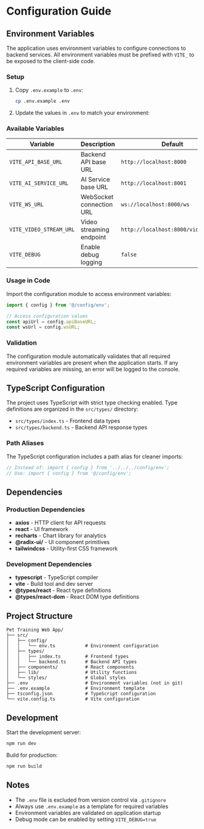 # Configuration Guide

## Environment Variables

The application uses environment variables to configure connections to backend services. All environment variables must be prefixed with `VITE_` to be exposed to the client-side code.

### Setup

1. Copy `.env.example` to `.env`:
   ```bash
   cp .env.example .env
   ```

2. Update the values in `.env` to match your environment:

### Available Variables

| Variable | Description | Default |
|----------|-------------|---------|
| `VITE_API_BASE_URL` | Backend API base URL | `http://localhost:8000` |
| `VITE_AI_SERVICE_URL` | AI Service base URL | `http://localhost:8001` |
| `VITE_WS_URL` | WebSocket connection URL | `ws://localhost:8000/ws` |
| `VITE_VIDEO_STREAM_URL` | Video streaming endpoint | `http://localhost:8000/video/mjpeg` |
| `VITE_DEBUG` | Enable debug logging | `false` |

### Usage in Code

Import the configuration module to access environment variables:

```typescript
import { config } from '@/config/env';

// Access configuration values
const apiUrl = config.apiBaseURL;
const wsUrl = config.wsURL;
```

### Validation

The configuration module automatically validates that all required environment variables are present when the application starts. If any required variables are missing, an error will be logged to the console.

## TypeScript Configuration

The project uses TypeScript with strict type checking enabled. Type definitions are organized in the `src/types/` directory:

- `src/types/index.ts` - Frontend data types
- `src/types/backend.ts` - Backend API response types

### Path Aliases

The TypeScript configuration includes a path alias for cleaner imports:

```typescript
// Instead of: import { config } from '../../../config/env';
// Use: import { config } from '@/config/env';
```

## Dependencies

### Production Dependencies

- **axios** - HTTP client for API requests
- **react** - UI framework
- **recharts** - Chart library for analytics
- **@radix-ui/** - UI component primitives
- **tailwindcss** - Utility-first CSS framework

### Development Dependencies

- **typescript** - TypeScript compiler
- **vite** - Build tool and dev server
- **@types/react** - React type definitions
- **@types/react-dom** - React DOM type definitions

## Project Structure

```
Pet Training Web App/
├── src/
│   ├── config/
│   │   └── env.ts           # Environment configuration
│   ├── types/
│   │   ├── index.ts         # Frontend types
│   │   └── backend.ts       # Backend API types
│   ├── components/          # React components
│   ├── lib/                 # Utility functions
│   └── styles/              # Global styles
├── .env                     # Environment variables (not in git)
├── .env.example             # Environment template
├── tsconfig.json            # TypeScript configuration
└── vite.config.ts           # Vite configuration
```

## Development

Start the development server:

```bash
npm run dev
```

Build for production:

```bash
npm run build
```

## Notes

- The `.env` file is excluded from version control via `.gitignore`
- Always use `.env.example` as a template for required variables
- Environment variables are validated on application startup
- Debug mode can be enabled by setting `VITE_DEBUG=true`
